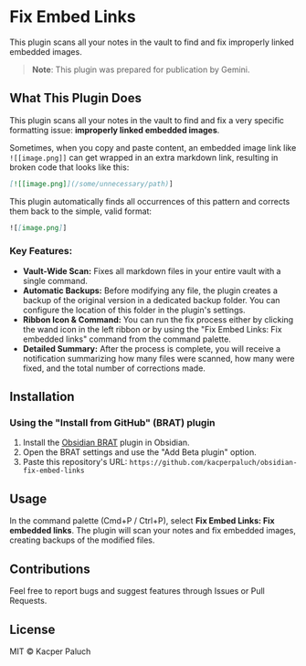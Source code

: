 # Fix Embed Links

This plugin scans all your notes in the vault to find and fix improperly linked embedded images.

> **Note**: This plugin was prepared for publication by Gemini.

## What This Plugin Does

This plugin scans all your notes in the vault to find and fix a very specific formatting issue: **improperly linked embedded images**.

Sometimes, when you copy and paste content, an embedded image link like `![[image.png]]` can get wrapped in an extra markdown link, resulting in broken code that looks like this:

```markdown
[![[image.png]](/some/unnecessary/path)]
```

This plugin automatically finds all occurrences of this pattern and corrects them back to the simple, valid format:

```markdown
![[image.png]]
```

### Key Features:

*   **Vault-Wide Scan:** Fixes all markdown files in your entire vault with a single command.
*   **Automatic Backups:** Before modifying any file, the plugin creates a backup of the original version in a dedicated backup folder. You can configure the location of this folder in the plugin's settings.
*   **Ribbon Icon & Command:** You can run the fix process either by clicking the wand icon in the left ribbon or by using the "Fix Embed Links: Fix embedded links" command from the command palette.
*   **Detailed Summary:** After the process is complete, you will receive a notification summarizing how many files were scanned, how many were fixed, and the total number of corrections made.

## Installation

### Using the "Install from GitHub" (BRAT) plugin

1.  Install the [Obsidian BRAT](https://github.com/TfTHacker/obsidian42-brat) plugin in Obsidian.
2.  Open the BRAT settings and use the "Add Beta plugin" option.
3.  Paste this repository's URL: `https://github.com/kacperpaluch/obsidian-fix-embed-links`

## Usage

In the command palette (Cmd+P / Ctrl+P), select **Fix Embed Links: Fix embedded links**. The plugin will scan your notes and fix embedded images, creating backups of the modified files.

## Contributions

Feel free to report bugs and suggest features through Issues or Pull Requests.

## License

MIT © Kacper Paluch
